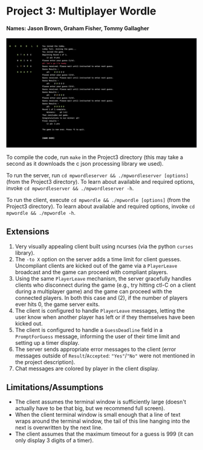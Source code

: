 # Project 3: Multiplayer Wordle

#### Names: Jason Brown, Graham Fisher, Tommy Gallagher

![A screenshot of the game played by a single player for a single round](./WordleSC.png)

To compile the code, run `make` in the Project3 directory (this may take a second as it downloads the c json processing library we used).

To run the server, run `cd mpwordleserver && ./mpwordleserver [options]` (from the Project3 directory).
To learn about available and required options, invoke `cd mpwordleserver && ./mpwordleserver -h`.

To run the client, execute `cd mpwordle && ./mpwordle [options]` (from the Project3 directory).
To learn about available and required options, invoke `cd mpwordle && ./mpwordle -h`.

## Extensions
 1) Very visually appealing client built using ncurses (via the python `curses` library).
 1) The `-to X` option on the server adds a time limit for client guesses. Uncompliant clients are kicked out of the game via a `PlayerLeave` broadcast and the game can proceed with compliant players.
 1) Using the same `PlayerLeave` mechanism, the server gracefully handles clients who disconnect during the game (e.g., try hitting ctl-C on a client during a multiplayer game) and the game can proceed with the connected players. In both this case and (2), if the number of players ever hits 0, the game server exits.
 1) The client is configured to handle `PlayerLeave` messages, letting the user know when another player has left or if they themselves have been kicked out.
 1) The client is configured to handle a `GuessDeadline` field in a `PromptForGuess` message, informing the user of their time limit and setting up a timer display.
 1) The server sends appropriate error messages to the client (error messages outside of `Result`/`Accepted`: `"Yes"`/`"No"` were not mentioned in the project description).
 1) Chat messages are colored by player in the client display.

## Limitations/Assumptions
 - The client assumes the terminal window is sufficiently large (doesn't actually have to be that big, but we recommend full screen).
 - When the client terminal window is small enough that a line of text wraps around the terminal window, the tail of this line hanging into the next is overwritten by the next line.
 - The client assumes that the maximum timeout for a guess is 999 (it can only display 3 digits of a timer).
